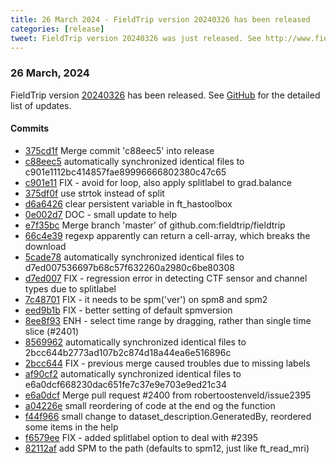 ```yaml
---
title: 26 March 2024 - FieldTrip version 20240326 has been released
categories: [release]
tweet: FieldTrip version 20240326 was just released. See http://www.fieldtriptoolbox.org/#26-march-2024
---
```


### 26 March, 2024

FieldTrip version [20240326](http://github.com/fieldtrip/fieldtrip/releases/tag/20240326) has been released.
See [GitHub](https://github.com/fieldtrip/fieldtrip/compare/20240317...20240326) for the detailed list of updates.

#### Commits

- [375cd1f](http://github.com/fieldtrip/fieldtrip/commit/375cd1f) Merge commit 'c88eec5' into release
- [c88eec5](http://github.com/fieldtrip/fieldtrip/commit/c88eec5) automatically synchronized identical files to c901e1112bc414857fae89996666802380c47c65
- [c901e11](http://github.com/fieldtrip/fieldtrip/commit/c901e11) FIX - avoid for loop, also apply splitlabel to grad.balance
- [375df0f](http://github.com/fieldtrip/fieldtrip/commit/375df0f) use strtok instead of split
- [d6a6426](http://github.com/fieldtrip/fieldtrip/commit/d6a6426) clear persistent variable in ft_hastoolbox
- [0e002d7](http://github.com/fieldtrip/fieldtrip/commit/0e002d7) DOC - small update to help
- [e7f35bc](http://github.com/fieldtrip/fieldtrip/commit/e7f35bc) Merge branch 'master' of github.com:fieldtrip/fieldtrip
- [66c4e39](http://github.com/fieldtrip/fieldtrip/commit/66c4e39) regexp apparently can return a cell-array, which breaks the download
- [5cade78](http://github.com/fieldtrip/fieldtrip/commit/5cade78) automatically synchronized identical files to d7ed007536697b68c57f632260a2980c6be80308
- [d7ed007](http://github.com/fieldtrip/fieldtrip/commit/d7ed007) FIX - regression error in detecting CTF sensor and channel types due to splitlabel
- [7c48701](http://github.com/fieldtrip/fieldtrip/commit/7c48701) FIX - it needs to be spm('ver') on spm8 and spm2
- [eed9b1b](http://github.com/fieldtrip/fieldtrip/commit/eed9b1b) FIX - better setting of default spmversion
- [8ee8f93](http://github.com/fieldtrip/fieldtrip/commit/8ee8f93) ENH - select time range by dragging, rather than single time slice (#2401)
- [8569962](http://github.com/fieldtrip/fieldtrip/commit/8569962) automatically synchronized identical files to 2bcc644b2773ad107b2c874d18a44ea6e516896c
- [2bcc644](http://github.com/fieldtrip/fieldtrip/commit/2bcc644) FIX - previous merge caused troubles due to missing labels
- [af90cf2](http://github.com/fieldtrip/fieldtrip/commit/af90cf2) automatically synchronized identical files to e6a0dcf668230dac651fe7c37e9e703e9ed21c34
- [e6a0dcf](http://github.com/fieldtrip/fieldtrip/commit/e6a0dcf) Merge pull request #2400 from robertoostenveld/issue2395
- [a04226e](http://github.com/fieldtrip/fieldtrip/commit/a04226e) small reordering of code at the end og the function
- [f44f966](http://github.com/fieldtrip/fieldtrip/commit/f44f966) small change to dataset_description.GeneratedBy, reordered some items in the help
- [f6579ee](http://github.com/fieldtrip/fieldtrip/commit/f6579ee) FIX - added splitlabel option to deal with #2395
- [82112af](http://github.com/fieldtrip/fieldtrip/commit/82112af) add SPM to the path (defaults to spm12, just like ft_read_mri)
